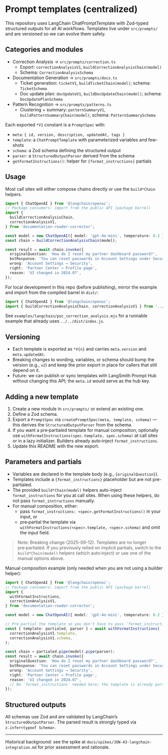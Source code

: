 # Prompt templates (centralized)

This repository uses LangChain ChatPromptTemplate with Zod-typed structured outputs for all AI workflows. Templates live under `src/prompts/` and are versioned so we can evolve them safely.

## Categories and modules

- Correction Analysis → `src/prompts/correction.ts`
  - Export: `correctionAnalysisV1`, `buildCorrectionAnalysisChain(model)`
  - Schema: `CorrectionAnalysisSchema`
- Documentation Generation → `src/prompts/docs.ts`
  - Ticket generation: `ticketV1`, `buildTicketChain(model)`; schema: `TicketSchema`
  - Doc update plan: `docUpdateV1`, `buildDocUpdateChain(model)`; schema: `DocUpdatePlanSchema`
- Pattern Recognition → `src/prompts/patterns.ts`
  - Clustering + summary: `patternSummaryV1`, `buildPatternSummaryChain(model)`; schema: `PatternSummarySchema`

Each exported `*V1` constant is a `PromptSpec` with:

- `meta`: `{ id, version, description, updatedAt, tags }`
- `template`: a `ChatPromptTemplate` with parameterized variables and few-shots
- `schema`: a Zod schema defining the structured output
- `parser`: a `StructuredOutputParser` derived from the schema
- `getFormatInstructions()`: helper for `{format_instructions}` partials

## Usage

Most call sites will either compose chains directly or use the `build*Chain` helpers.

```ts
import { ChatOpenAI } from '@langchain/openai';
// Package consumers: import from the public API (package barrel)
import {
  buildCorrectionAnalysisChain,
  correctionAnalysisV1,
} from 'documentation-reader-corrector';

const model = new ChatOpenAI({ model: 'gpt-4o-mini', temperature: 0.2 });
const chain = buildCorrectionAnalysisChain(model);

const result = await chain.invoke({
  originalQuestion: 'How do I reset my partner dashboard password?',
  botResponse: 'You can reset passwords in Account Settings under Security.',
  wrong: 'Account Settings → Security',
  right: 'Partner Center → Profile page',
  reason: 'UI changed in 2024.07',
});
```

For local development in this repo (before publishing), mirror the example and import from the compiled barrel in `dist/`:

```ts
import { ChatOpenAI } from '@langchain/openai';
import { buildCorrectionAnalysisChain, correctionAnalysisV1 } from '../../dist/index.js';
```

See `examples/langchain/poc_correction_analysis.mjs` for a runnable example that already uses `../../dist/index.js`.

## Versioning

- Each template is exported as `*V{n}` and carries `meta.version` and `meta.updatedAt`.
- Breaking changes to wording, variables, or schema should bump the version (e.g., `v2`) and keep the prior export in place for callers that still depend on it.
- Future: we can publish or sync templates with LangSmith Prompt Hub without changing this API; the `meta.id` would serve as the hub key.

## Adding a new template

1. Create a new module in `src/prompts/` or extend an existing one.
2. Define a Zod schema.
3. Export a `PromptSpec` via `createPromptSpec(meta, template, schema)` — this derives the `StructuredOutputParser` from the schema.
4. If you want a pre‑partialed template for manual composition, optionally use `withFormatInstructions(spec.template, spec.schema)` at call sites or in a lazy initializer. Builders already auto‑inject `format_instructions`.
5. Update this README with the new export.

## Parameters and partials

- Variables are declared in the template body (e.g., `{originalQuestion}`).
- Templates include a `{format_instructions}` placeholder but are not pre-partialed.
- The provided `build*Chain(model)` helpers auto-inject `format_instructions` for you at call sites. When using these helpers, do not pass `format_instructions` manually.
- For manual composition, either:
  - pass `format_instructions: <spec>.getFormatInstructions()` in your input, or
  - pre‑partial the template via `withFormatInstructions(<spec>.template, <spec>.schema)` and omit the input field.

> Note: Breaking change (2025-09-12). Templates are no longer pre‑partialed. If you previously relied on implicit partials, switch to the `build*Chain(model)` helpers (which auto‑inject) or use one of the manual options above.

Manual composition example (only needed when you are not using a builder helper):

```ts
import { ChatOpenAI } from '@langchain/openai';
// Package consumers: import from the public API (package barrel)
import {
  withFormatInstructions,
  correctionAnalysisV1,
} from 'documentation-reader-corrector';

const model = new ChatOpenAI({ model: 'gpt-4o-mini', temperature: 0.2 });

// Pre‑partial the template so you don't have to pass `format_instructions` in input
const { template: partialed, parser } = await withFormatInstructions(
  correctionAnalysisV1.template,
  correctionAnalysisV1.schema,
);

const chain = partialed.pipe(model).pipe(parser);
const result = await chain.invoke({
  originalQuestion: 'How do I reset my partner dashboard password?',
  botResponse: 'You can reset passwords in Account Settings under Security.',
  wrong: 'Account Settings → Security',
  right: 'Partner Center → Profile page',
  reason: 'UI changed in 2024.07',
  // No `format_instructions` needed here; the template is already partialed
});
```

## Structured outputs

All schemas use Zod and are validated by LangChain’s `StructuredOutputParser`. The parsed result is strongly typed via `z.infer<typeof Schema>`.

---

Historical background: see the spike at `docs/spikes/JON-43-langchain-integration.md` for prior assessment and rationale.
